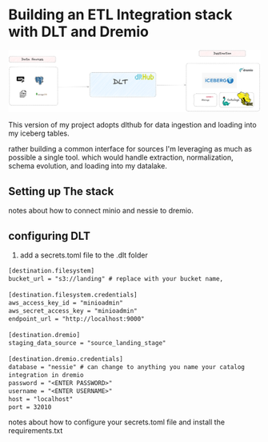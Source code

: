 # Building an ETL Integration stack with DLT and Dremio

![Architecture](./docs/assets/v2-archi.png)

This version of my project adopts dlthub for data ingestion and loading into my iceberg tables.

rather building a common interface for sources I'm leveraging as much as possible a single tool. which would handle extraction, normalization, schema evolution, and loading into my datalake.

## Setting up The stack

notes about how to connect minio and nessie to dremio.

## configuring DLT


1. add a secrets.toml file to the .dlt folder

```
[destination.filesystem]
bucket_url = "s3://landing" # replace with your bucket name,

[destination.filesystem.credentials]
aws_access_key_id = "minioadmin"
aws_secret_access_key = "minioadmin"
endpoint_url = "http://localhost:9000"

[destination.dremio]
staging_data_source = "source_landing_stage" 

[destination.dremio.credentials]
database = "nessie" # can change to anything you name your catalog integration in dremio
password = "<ENTER PASSWORD>"
username = "<ENTER USERNAME>"
host = "localhost"
port = 32010
```

notes about how to configure your secrets.toml file and install the requirements.txt
